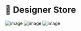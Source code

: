 # 🔖 Designer Store
![image](https://github.com/mwongess/multiframe-shop/assets/86522089/c9b35e1b-a0c5-43ea-8af9-dad655845575)
![image](https://github.com/mwongess/multiframe-shop/assets/86522089/63f02c8c-a36f-4679-af33-9e548b7be541)
![image](https://github.com/mwongess/multiframe-shop/assets/86522089/70f846b0-81c3-4830-bc7f-7e11a2c50226)





